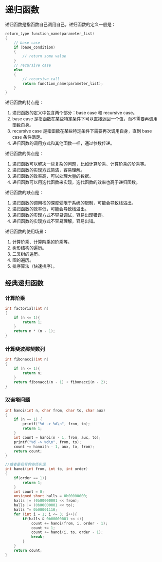 # 递归函数

递归函数是指函数自己调用自己。递归函数的定义一般是：

```c
return_type function_name(parameter_list)
{
    // base case
    if (base_condition)
    {
        // return some value
    }
    // recursive case
    else
    {
        // recursive call
        return function_name(parameter_list);
    }
}
```

递归函数的特点是：

1. 递归函数的定义中包含两个部分：base case 和 recursive case。
2. base case 是指函数在某些特定条件下可以直接返回一个值，而不需要再调用函数自身。
3. recursive case 是指函数在某些特定条件下需要再次调用自身，直到 base case 条件满足。
4. 递归函数的调用方式和其他函数一样，通过参数传递。

递归函数的优点是：

1. 递归函数可以解决一些复杂的问题，比如计算阶乘、计算阶乘的阶乘等。
2. 递归函数的实现方式简洁，容易理解。
3. 递归函数的效率高，可以处理大量的数据。
4. 递归函数可以用迭代函数来实现，迭代函数的效率也高于递归函数。 

递归函数的缺点是：

1. 递归函数的调用栈的深度受限于系统的限制，可能会导致栈溢出。
2. 递归函数的效率低，可能会导致栈溢出。
3. 递归函数的实现方式不容易调试，容易出现错误。
4. 递归函数的实现方式不容易理解，容易出错。 

递归函数的使用场景：

1. 计算阶乘、计算阶乘的阶乘等。
2. 树形结构的遍历。
3. 二叉树的遍历。
4. 图的遍历。   
5. 排序算法（快速排序）。       

## 经典递归函数

### 计算阶乘

```c
int factorial(int n)
{
    if (n <= 1){
        return 1;
    }
    return n * (n - 1);
}
```

### 计算斐波那契数列

```c
int fibonacci(int n)
{
    if (n <= 1){
        return n;
    }
    return fibonacci(n - 1) + fibonacci(n - 2);
}
```

### 汉诺塔问题

```c
int hanoi(int n, char from, char to, char aux)
{
    if (n == 1) {
        printf("%d -> %d\n", from, to);
        return 1;
    }
    int count = hanoi(n - 1, from, aux, to);
    printf("%d -> %d\n", from, to);
    count += hanoi(n - 1, aux, to, from);
    return count;
}

//或者是我写的奇怪实现
int hanoi(int from, int to, int order)
{
    if(order == 1){
        return 1;
    }
    int count = 0;
    unsigned short halls = 0b00000000;
    halls |= (0b00000001 << from);
    halls |= (0b00000001 << to);
    halls ^= 0b00001110;
    for (int i = 1; i <= 3; i++){
        if(halls & 0b00000001 << i){
            count += hanoi(from, i, order - 1);
            count += 1;
            count += hanoi(i, to, order - 1);
            break;
        }
    }
    return count;
}
```


